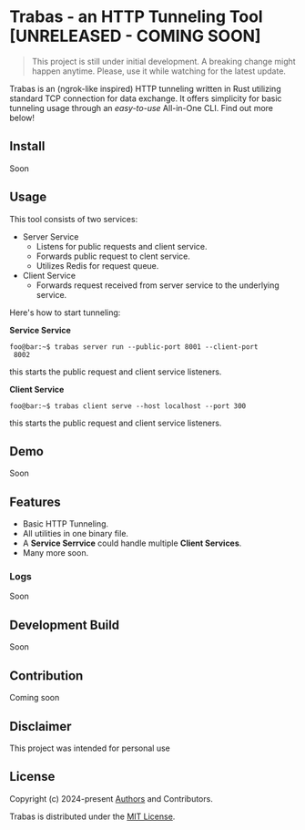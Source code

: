 # Trabas - an HTTP Tunneling Tool [UNRELEASED - COMING SOON]
> This project is still under initial development. A breaking change might happen anytime. Please, use it while watching for the latest update.

Trabas is an (ngrok-like inspired) HTTP tunneling written in Rust utilizing standard TCP connection for data exchange. It offers simplicity for basic tunneling usage through an _easy-to-use_ All-in-One CLI. Find out more below!

## Install
Soon
## Usage
This tool consists of two services:
- Server Service
  - Listens for public requests and client service.
  - Forwards public request to clent service.
  - Utilizes Redis for request queue.
- Client Service
    - Forwards request received from server service to the underlying service.

Here's how to start tunneling:

**Service Service**
```console
foo@bar:~$ trabas server run --public-port 8001 --client-port
 8002
```
this starts the public request and client service listeners.

**Client Service**
```console
foo@bar:~$ trabas client serve --host localhost --port 300
```
this starts the public request and client service listeners.

## Demo
Soon

## Features
- Basic HTTP Tunneling.
- All utilities in one binary file.
- A **Service Serrvice** could handle multiple **Client Services**.
- Many more soon.
### Logs
Soon

## Development Build
Soon

## Contribution
Coming soon

## Disclaimer
This project was intended for personal use

## License
Copyright (c) 2024-present [Authors](https://github.com/amirkode/trabas/blob/main/AUTHORS) and Contributors.

Trabas is distributed under the [MIT License](https://opensource.org/license/mit/).